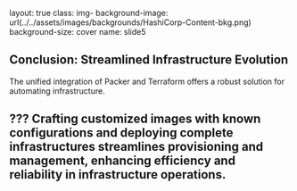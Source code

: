 layout: true
class: img-
background-image: url(../../assets/images/backgrounds/HashiCorp-Content-bkg.png)
background-size: cover
name: slide5

## Conclusion: Streamlined Infrastructure Evolution

The unified integration of Packer and Terraform offers a robust solution for automating infrastructure. 

???
Crafting customized images with known configurations and deploying complete infrastructures streamlines provisioning and management, enhancing efficiency and reliability in infrastructure operations.
---
